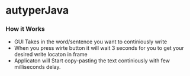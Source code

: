 # autyperJava
### How it Works
  - GUI Takes in the word/sentence you want to continiously write
  - When you press wirte button it will wait 3 seconds for you to get your desired write locaton in frame
  - Applicaton will Start copy-pasting the text continiously with few milliseconds delay.
